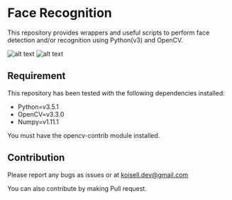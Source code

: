 # Face Recognition

This repository provides wrappers and useful scripts to perform face detection and/or recognition using Python(v3) and OpenCV.

![alt text](http://opencv.org/assets/theme/logo.png "OpenCV Logo")
![alt text](https://www.python.org/static/img/python-logo.png "Python Logo")

## Requirement
This repository has been tested with the following dependencies installed:
* Python=v3.5.1
* OpenCV=v3.3.0
* Numpy=v1.11.1

You must have the opencv-contrib module installed.

## Contribution

Please report any bugs as issues or at koisell.dev@gmail.com

You can also contribute by making Pull request.